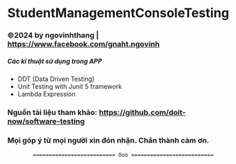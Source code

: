 # StudentManagementConsoleTesting 
### ©2024 by ngovinhthang | https://www.facebook.com/gnaht.ngovinh
##### Các kĩ thuật sử dụng trong APP
* DDT (Data Driven Testing)
* Unit Testing with Junit 5 framework
* Lambda Expression

### Nguồn tài liệu tham khảo: https://github.com/doit-now/software-testing
### Mọi góp ý từ mọi người xin đón nhận. Chân thành cảm ơn.
  
            ========================== Ooo ==========================